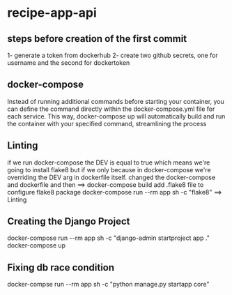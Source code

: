 # recipe-app-api
## steps before creation of the first commit
1- generate a token from dockerhub
2- create two github secrets, one for username and the second for dockertoken

## docker-compose 
Instead of running additional commands before starting your container, you can define the command directly within the docker-compose.yml file for each service. This way, docker-compose up will automatically build and run the container with your specified command, streamlining the process

## Linting
if we run docker-compose the DEV is equal to true which means we're going to
install flake8 but if we only because in docker-compose we're overriding the
DEV arg in dockerfile itself.
changed the docker-compose and dockerfile and then ==> docker-compose build
add .flake8 file to configure flake8 package
docker-compose run --rm app sh -c "flake8" ==> Linting

## Creating the Django Project
docker-compose run --rm app sh -c "django-admin startproject app ."
docker-compose up

## Fixing db race condition
docker-compse run --rm app sh -c "python manage.py startapp core"